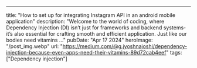 ---
title: "How to set up for integrating Instagram API in an android mobile application"
description: "Welcome to the world of coding, where Dependency Injection (DI) isn’t just for frameworks and backend systems- it’s also essential for crafting smooth and efficient application. Just like our bodies need vitamins ..."
pubDate: "Apr 17 2024"
heroImage: "/post_img.webp"
url: "https://medium.com/@g.jyoshnajoshi/dependency-injection-because-even-apps-need-their-vitamins-89d72cab4eef"
tags: ["Dependency injection"]
